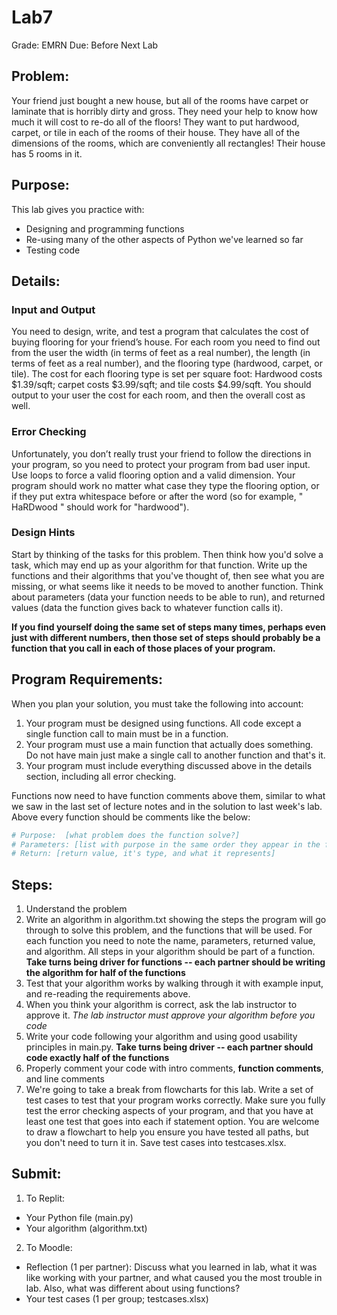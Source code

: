 # Lab7

Grade: EMRN
Due: Before Next Lab

## Problem: 
Your friend just bought a new house, but all of the rooms have carpet or laminate that is horribly dirty and gross.  They need your help to know how much it will cost to re-do all of the floors!  They want to put hardwood, carpet, or tile in each of the rooms of their house.  They have all of the dimensions of the rooms, which are conveniently all rectangles! Their house has 5 rooms in it.

## Purpose: 
This lab gives you practice with:
* Designing and programming functions
* Re-using many of the other aspects of Python we've learned so far
* Testing code

## Details:

### Input and Output
You need to design, write, and test a program that calculates the cost of buying flooring for your friend’s house.  For each room you need to find out from the user the width (in terms of feet as a real number), the length (in terms of feet as a real number), and the flooring type (hardwood, carpet, or tile). The cost for each flooring type is set per square foot: Hardwood costs $1.39/sqft; carpet costs $3.99/sqft; and tile costs $4.99/sqft. You should output to your user the cost for each room, and then the overall cost as well.

### Error Checking
Unfortunately, you don’t really trust your friend to follow the directions in your program, so you need to protect your program from bad user input.  Use loops to force a valid flooring option and a valid dimension. Your program should work no matter what case they type the flooring option, or if they put extra whitespace before or after the word (so for example, "  HaRDwood  " should work for "hardwood").

### Design Hints
Start by thinking of the tasks for this problem. Then think how you'd solve a task, which may end up as your algorithm for that function. Write up the functions and their algorithms that you've thought of, then see what you are missing, or what seems like it needs to be moved to another function. Think about parameters (data your function needs to be able to run), and returned values (data the function gives back to whatever function calls it).

**If you find yourself doing the same set of steps many times, perhaps even just with different numbers, then those set of steps should probably be a function that you call in each of those places of your program.**

## Program Requirements:
When you plan your solution, you must take the following into account:  

1. Your program must be designed using functions. All code except a single function call to main must be in a function.
2. Your program must use a main function that actually does something. Do not have main just make a single call to another function and that's it.
3. Your program must include everything discussed above in the details section, including all error checking.

Functions now need to have function comments above them, similar to what we saw in the last set of lecture notes and in the solution to last week's lab. Above every function should be comments like the below:

```python
# Purpose:  [what problem does the function solve?]
# Parameters: [list with purpose in the same order they appear in the function header]
# Return: [return value, it's type, and what it represents]
```

## Steps:
1. Understand the problem
2. Write an algorithm in algorithm.txt showing the steps the program will go through to solve this problem, and the functions that will be used. For each function you need to note the name, parameters, returned value, and algorithm. All steps in your algorithm should be part of a function. **Take turns being driver for functions -- each partner should be writing the algorithm for half of the functions**
3. Test that your algorithm works by walking through it with example input, and re-reading the requirements above.
4. When you think your algorithm is correct, ask the lab instructor to approve it. *The lab instructor must approve your algorithm before you code*
5. Write your code following your algorithm and using good usability principles in main.py. **Take turns being driver -- each partner should code exactly half of the functions**
6. Properly comment your code with intro comments, **function comments**, and line comments
7. We're going to take a break from flowcharts for this lab. Write a set of test cases to test that your program works correctly. Make sure you fully test the error checking aspects of your program, and that you have at least one test that goes into each if statement option. You are welcome to draw a flowchart to help you ensure you have tested all paths, but you don't need to turn it in. Save test cases into testcases.xlsx.


## Submit:
1. To Replit:  
  * Your Python file (main.py)
  * Your algorithm (algorithm.txt)
2. To Moodle:  
  * Reflection (1 per partner): Discuss what you learned in lab, what it was like working with your partner, and what caused you the most trouble in lab. Also, what was different about using functions?
  * Your test cases (1 per group; testcases.xlsx)

